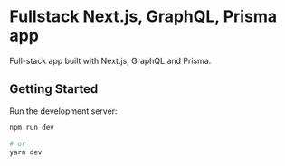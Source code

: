 # Fullstack Next.js, GraphQL, Prisma app

Full-stack app built with Next.js, GraphQL and Prisma.

## Getting Started

Run the development server:

```bash
npm run dev

# or
yarn dev
```

